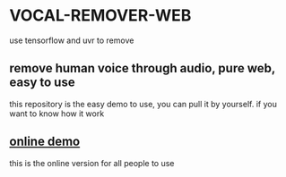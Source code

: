 # VOCAL-REMOVER-WEB 

use tensorflow and uvr to remove 

## remove human voice through audio, pure web, easy to use

this repository is the easy demo to use, you can pull it by yourself. if you want to know how it work



## [online demo](https://ai-creator.top/vocalremove)
this is the online version for all people to use
